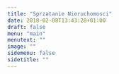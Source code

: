 ```yaml
---
title: "Sprzatanie Nieruchomosci"
date: 2018-02-08T13:43:28+01:00
draft: false
menu: "main"
menutext: ""
image: ""
sidemenu: false
sidetitle: ""
---
```

